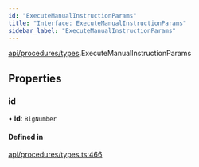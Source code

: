 ```yaml
---
id: "ExecuteManualInstructionParams"
title: "Interface: ExecuteManualInstructionParams"
sidebar_label: "ExecuteManualInstructionParams"
---
```


[api/procedures/types](../../../../../modules/API/Procedures/Types/Types.md).ExecuteManualInstructionParams

## Properties

### id

• **id**: `BigNumber`

#### Defined in

[api/procedures/types.ts:466](https://github.com/F-OBrien/polymesh-sdk/blob/012f1745/src/api/procedures/types.ts#L466)
